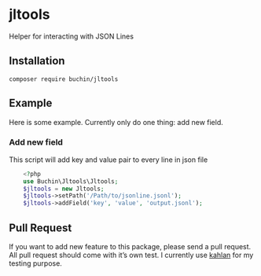 # jltools
Helper for interacting with JSON Lines
## Installation
`composer require buchin/jltools`
## Example
Here is some example. Currently only do one thing: add new field.
### Add new field
This script will add key and value pair to every line in json file
```php
	<?php 
	use Buchin\Jltools\Jltools;
	$jltools = new Jltools;
	$jltools->setPath('/Path/to/jsonline.jsonl');
	$jltools->addField('key', 'value', 'output.jsonl');
```
## Pull Request
If you want to add new feature to this package, please send a pull request. All pull request should come with it’s own test. I currently use [kahlan][1] for my testing purpose.

[1]:	https://kahlan.github.io/docs/index.html "PHP Testing Framework"
